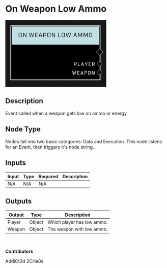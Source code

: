 # On Weapon Low Ammo
![alt text](../../../.gitbook/assets/on-weapon-low-ammo.png)
## Description
Event called when a weapon gets low on ammo or energy

## Node Type
Nodes fall into two basic categories: Data and Execution. This node listens for an Event, then triggers it's node string.

## Inputs
| Input | Type | Required | Description |
|------------------|------------------|----------|--------------------------------------------------------------|
| N/A | N/A | N/A | |

## Outputs
| Output | Type | Description |
|------------------|------------------|--------------------------------------------------------------|
| Player | Object | Which player has low ammo.|
| Weapon | Object | The weapon with low ammo.|

\
\
**Contributors**

AddiCt3d 2CHa0s